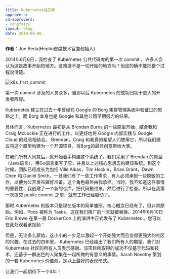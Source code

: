 ```yaml
---
title: Kubernetes这四年
approvers:
cn-approvers:
- congfairy
layout: blog
date: 2018-06-06
---
```


<!--
**Author**: Joe Beda (CTO and Founder, Heptio)

On June 6, 2014 I checked in the [first commit](https://github.com/kubernetes/kubernetes/commit/2c4b3a562ce34cddc3f8218a2c4d11c7310e6d56) of what would become the public repository for Kubernetes. Many would assume that is where the story starts. It is the beginning of history, right? But that really doesn’t tell the whole story.
-->

**作者**：Joe Beda(Heptio首席技术官兼创始人)

2014年6月6日，我检查了 Kubernetes 公共代码库的第一次 commit 。许多人会认为这是故事开始的地方。这难道不是一切开始的地方吗？但这的确不能把整个过程说清楚。

![k8s_first_commit](/images/blog/2018-06-06-4-years-of-k8s/k8s-first-commit.png)

<!--
The cast leading up to that commit was large and the success for Kubernetes since then is owed to an ever larger cast.

Kubernetes was built on ideas that had been proven out at Google over the previous ten years with Borg. And Borg, itself, owed its existence to even earlier efforts at Google and beyond.
-->

第一次 commit 涉及的人员众多，自那以后 Kubernetes 的成功归功于更大的开发者阵容。

Kubernetes 建立在过去十年曾经在 Google 的 Borg 集群管理系统中验证过的思路之上。而 Borg 本身也是 Google 和其他公司早期努力的结果。

<!--
Concretely, Kubernetes started as some prototypes from Brendan Burns combined with ongoing work from me and Craig McLuckie to better align the internal Google experience with the Google Cloud experience. Brendan, Craig, and I really wanted people to use this, so we made the case to build out this prototype as an open source project that would bring the best ideas from Borg out into the open.
-->

具体而言，Kubernetes 最初是从 Brendan Burns 的一些原型开始，结合我和 Craig McLuckie 正在进行的工作，以更好地将 Google 内部实践与 Google Cloud 的经验相结合。 Brendan，Craig 和我真的希望人们使用它，所以我们建议将这个原型构建为一个开源项目，将Borg的最佳创意带给大家。

<!--
After we got the nod, it was time to actually build the system.  We took Brendan’s prototype (in Java), rewrote it in Go, and built just enough to get the core ideas across.  By this time the team had grown to include Ville Aikas, Tim Hockin, Brian Grant, Dawn Chen and Daniel Smith.  Once we had something working, someone had to sign up to clean things up to get it ready for public launch.  That ended up being me. Not knowing the significance at the time, I created a new repo, moved things over, and checked it in.  So while I have the first public commit to the repo, there was work underway well before that.
-->

在我们所有人同意后，就开始着手构建这个系统了。我们采用了 Brendan 的原型（Java语言），用Go语言重写了它，并且以上述核心思想去构建该系统。到这个时候，团队已经成长为包括 Ville Aikas，Tim Hockin，Brian Grant，Dawn Chen 和 Daniel Smith。一旦我们有了一些工作需求，有人必须承担一些脱敏的工作，以便为公开发布做好准备。这个角色最终由我承担。当时，我不知道这件事情的重要性，我创建了一个新的仓库，把代码搬过来，然后进行了检查。所以在我第一次提交 public commit 之前，就有工作已经启动了。

<!--
The version of Kubernetes at that point was really just a shadow of what it was to become.  The core concepts were there but it was very raw.  For example, Pods were called Tasks.  That was changed a day before we went public.  All of this led up to the public announcement of Kubernetes on June 10th, 2014 in a keynote from Eric Brewer at the first DockerCon.  You can watch that video here:
-->

那时 Kubernetes 的版本只是现在版本的简单雏形。核心概念已经有了，但非常原始。例如，Pods 被称为 Tasks，这在我们推广前一天就被替换。2014年6月10日 Eric Brewe 在第一届 DockerCon 上的演讲中正式发布了 Kubernetes 。您可以在此处观看该视频：

<!--
<center><iframe width="560" height="315" src="https://www.youtube.com/embed/YrxnVKZeqK8" frameborder="0" allow="autoplay; encrypted-media" allowfullscreen></iframe></center>  

But, however raw, that modest start was enough to pique the interest of a community that started strong and has only gotten stronger.  Over the past four years Kubernetes has exceeded the expectations of all of us that were there early on. We owe the Kubernetes community a huge debt.  The success the project has seen  is based not just on code and technology but also the way that an amazing group of people have come together to create something special.  The best expression of this is the [set of Kubernetes values](https://github.com/kubernetes/steering/blob/master/values.md) that Sarah Novotny helped curate.

Here is to another 4 years and beyond! 🎉🎉🎉
-->

但是，无论多么原始，这小小的一步足以激起一个开始强大而且变得更强大的社区的兴趣。在过去的四年里， Kubernetes 已经超出了我们所有人的期望。我们对 Kubernetes 社区的所有人员表示感谢。该项目所取得的成功不仅基于代码和技术，还基于一群出色的人聚集在一起所做的有意义的事情。Sarah Novotny 策划的一套 Kubernetes 价值观，是以上最好的表现形式。

让我们一起期待下一个4年！
